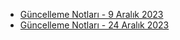 
- [Güncelleme Notları - 9 Aralık 2023](/notes/update-2023-12-09.md)
- [Güncelleme Notları - 24 Aralık 2023](/notes/update-2023-12-24.md)

